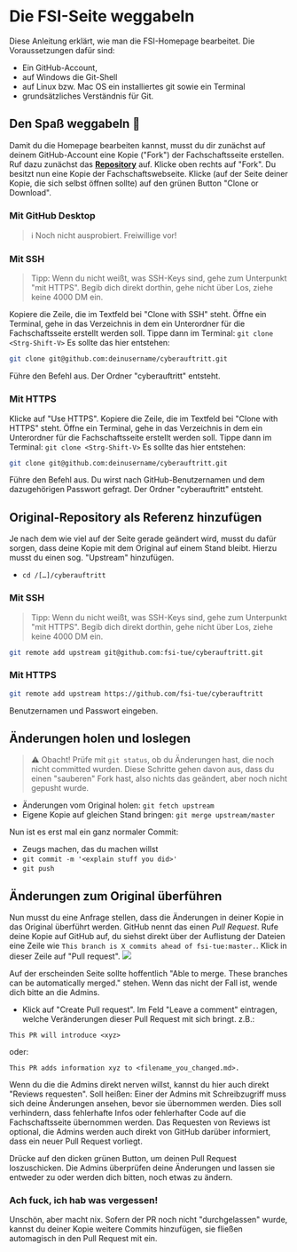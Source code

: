# Die FSI-Seite weggabeln
Diese Anleitung erklärt, wie man die FSI-Homepage bearbeitet. Die Voraussetzungen dafür sind:
- Ein GitHub-Account,
- auf Windows die Git-Shell
- auf Linux bzw. Mac OS ein installiertes git sowie ein Terminal
- grundsätzliches Verständnis für Git.

<!-- Für die Git-Klugscheißer: Diese Anleitung orientiert sich an den offiziellen GitHub-Anleitungen https://help.github.com/en/github/collaborating-with-issues-and-pull-requests/configuring-a-remote-for-a-fork und https://help.github.com/en/github/collaborating-with-issues-and-pull-requests/syncing-a-fork -->

## Den Spaß weggabeln :fork_and_knife:
Damit du die Homepage bearbeiten kannst, musst du dir zunächst auf deinem GitHub-Account eine Kopie ("Fork") der Fachschaftsseite erstellen.
Ruf dazu zunächst das [**Repository**](https://github.com/fsi-tue/cyberauftritt) auf. Klicke oben rechts auf "Fork". Du besitzt nun eine Kopie der Fachschaftswebseite. Klicke (auf der Seite deiner Kopie, die sich selbst öffnen sollte) auf den grünen Button "Clone or Download".


### Mit GitHub Desktop
> :information_source: Noch nicht ausprobiert. Freiwillige vor!

### Mit SSH
> Tipp: Wenn du nicht weißt, was SSH-Keys sind, gehe zum Unterpunkt "mit HTTPS". Begib dich direkt dorthin, gehe nicht über Los, ziehe keine 4000 DM ein.

Kopiere die Zeile, die im Textfeld bei "Clone with SSH" steht. Öffne ein Terminal, gehe in das Verzeichnis in dem ein Unterordner für die Fachschaftsseite erstellt werden soll. Tippe dann im Terminal: `git clone <Strg-Shift-V>`
Es sollte das hier entstehen:
```bash
git clone git@github.com:deinusername/cyberauftritt.git
```
Führe den Befehl aus. Der Ordner "cyberauftritt" entsteht.
### Mit HTTPS
Klicke auf "Use HTTPS". Kopiere die Zeile, die im Textfeld bei "Clone with HTTPS" steht. Öffne ein Terminal, gehe in das Verzeichnis in dem ein Unterordner für die Fachschaftsseite erstellt werden soll. Tippe dann im Terminal: `git clone <Strg-Shift-V>`
Es sollte das hier entstehen:
```bash
git clone git@github.com:deinusername/cyberauftritt.git
```
Führe den Befehl aus. Du wirst nach GitHub-Benutzernamen und dem dazugehörigen Passwort gefragt.
Der Ordner "cyberauftritt" entsteht.

## Original-Repository als Referenz hinzufügen

Je nach dem wie viel auf der Seite gerade geändert wird, musst du dafür sorgen, dass deine Kopie mit dem Original auf einem Stand bleibt. Hierzu musst du einen sog. "Upstream" hinzufügen.
- `cd /[…]/cyberauftritt`
### Mit SSH
> Tipp: Wenn du nicht weißt, was SSH-Keys sind, gehe zum Unterpunkt "mit HTTPS". Begib dich direkt dorthin, gehe nicht über Los, ziehe keine 4000 DM ein.
>
```bash
git remote add upstream git@github.com:fsi-tue/cyberauftritt.git
```
### Mit HTTPS
```bash
git remote add upstream https://github.com/fsi-tue/cyberauftritt
```
Benutzernamen und Passwort eingeben.

## Änderungen holen und loslegen
> :warning: Obacht! Prüfe mit `git status`, ob du Änderungen hast, die noch nicht committed wurden. Diese Schritte gehen davon aus, dass du einen "sauberen" Fork hast, also nichts das geändert, aber noch nicht gepusht wurde.

- Änderungen vom Original holen: `git fetch upstream`
- Eigene Kopie auf gleichen Stand bringen: `git merge upstream/master`

Nun ist es erst mal ein ganz normaler Commit:

- Zeugs machen, das du machen willst
- `git commit -m '<explain stuff you did>'`
- `git push`

## Änderungen zum Original überführen
Nun musst du eine Anfrage stellen, dass die Änderungen in deiner Kopie in das Original überführt werden. GitHub nennt das einen *Pull Request*.
Rufe deine Kopie auf GitHub auf, du siehst direkt über der Auflistung der Dateien eine Zeile wie `This branch is X commits ahead of fsi-tue:master.`. Klick in dieser Zeile auf "Pull request".
![](https://pad.fsi.uni-tuebingen.de/uploads/upload_740bfa24802528347f4f7de17685dd96.png)

Auf der erscheinden Seite sollte hoffentlich "Able to merge. These branches can be automatically merged." stehen. Wenn das nicht der Fall ist, wende dich bitte an die Admins.
- Klick auf "Create Pull request". Im Feld "Leave a comment" eintragen, welche Veränderungen dieser Pull Request mit sich bringt. z.B.:
```
This PR will introduce <xyz>
```
oder:

```
This PR adds information xyz to <filename_you_changed.md>.
```

Wenn du die die Admins direkt nerven willst, kannst du hier auch direkt "Reviews requesten". Soll heißen: Einer der Admins mit Schreibzugriff muss sich deine Änderungen ansehen, bevor sie übernommen werden. Dies soll verhindern, dass fehlerhafte Infos oder fehlerhafter Code auf die Fachschaftsseite übernommen werden. Das Requesten von Reviews ist optional, die Admins werden auch direkt von GitHub darüber informiert, dass ein neuer Pull Request vorliegt.

Drücke auf den dicken grünen Button, um deinen Pull Request loszuschicken. Die Admins überprüfen deine Änderungen und lassen sie entweder zu oder werden dich bitten, noch etwas zu ändern.

### Ach fuck, ich hab was vergessen!
Unschön, aber macht nix. Sofern der PR noch nicht "durchgelassen" wurde, kannst du deiner Kopie weitere Commits hinzufügen, sie fließen automagisch in den Pull Request mit ein.
